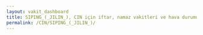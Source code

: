 ```yaml
---
layout: vakit_dashboard
title: SIPING_(_JILIN_), CIN için iftar, namaz vakitleri ve hava durumu - ilçe/eyalet seç
permalink: /CIN/SIPING_(_JILIN_)/
---
```


<script type="text/javascript">
  var GLOBAL_COUNTRY = 'CIN';
  var GLOBAL_CITY = 'SIPING_(_JILIN_)';
  var GLOBAL_STATE = '';
  var lat = 72;
  var lon = 21;
</script>
